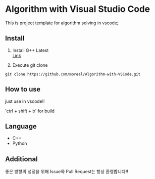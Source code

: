 # Algorithm with Visual Studio Code

This is project template for algorithm solving in vscode;

## Install

1. Install G++ Latest  
[Link](https://sourceforge.net/projects/mingw-w64/files/?source=navbar)

2. Execute git clone
```git
git clone https://github.com/moreal/Algorithm-with-VSCode.git
```

## How to use

just use in vscode!!

'ctrl + shift + b' for build

## Language
- C++
- Python

## Additional

좋은 방향의 성장을 위해 Issue와 Pull Request는 항상 환영합니다!!